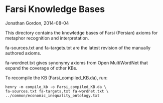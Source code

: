 # Farsi Knowledge Bases
Jonathan Gordon, 2014-08-04

This directory contains the knowledge bases of Farsi (Persian) axioms for
metaphor recognition and interpretation.

fa-sources.txt and fa-targets.txt are the latest revision of the
manually authored axioms.

fa-wordnet.txt gives synonymy axioms from Open MultiWordNet that expand
the coverage of other KBs.

To recompile the KB (Farsi_compiled_KB.da), run:

    henry -m compile_kb -o Farsi_compiled_KB.da \
    fa-sources.txt fa-targets.txt fa-wordnet.txt \
    ../common/economic_inequality_ontology.txt
